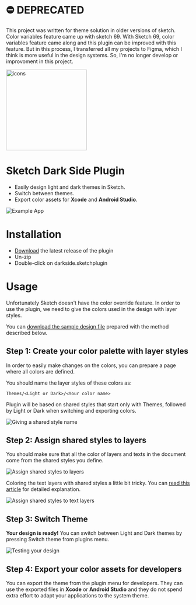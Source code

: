 # ⛔️ DEPRECATED
This project was written for theme solution in older versions of sketch. Color variables feature came up with sketch 69. With Sketch 69, color variables feature came along and this plugin can be improved with this feature. But in this process, I transferred all my projects to Figma, which I think is more useful in the design systems. So, I'm no longer develop or improvoment in this project.  


<img src="https://user-images.githubusercontent.com/3495307/73133771-7ac37000-403e-11ea-97b3-3153ea95ae52.png" alt="icons" width="221"/>

# Sketch Dark Side Plugin

- Easily design light and dark themes in Sketch.
- Switch between themes.
- Export color assets for **Xcode** and **Android Studio**.

![Example App](https://user-images.githubusercontent.com/3495307/73133572-b14bbb80-403b-11ea-9935-ac765a3340a6.gif)


# Installation

- [Download](../../releases/latest/download/darkside.sketchplugin.zip) the latest release of the plugin
- Un-zip
- Double-click on darkside.sketchplugin

# Usage

Unfortunately Sketch doesn't have the color override feature. In order to use the plugin, we need to give the colors used in the design with layer styles.

You can [download the sample design file](https://github.com/receptiryaki/darkside/raw/master/examples/recipes.sketch) prepared with the method described below.

## Step 1: Create your color palette with layer styles

In order to easily make changes on the colors, you can prepare a page where all colors are defined.

You should name the layer styles of these colors as:

`
Themes/<Light or Dark>/<Your color name>
`

Plugin will be based on shared styles that start only with Themes, followed by Light or Dark when switching and exporting colors.

![Giving a shared style name](https://user-images.githubusercontent.com/3495307/73007827-45d8d280-3e1e-11ea-9b2a-d74f9919d192.gif)

## Step 2: Assign shared styles to layers

You should make sure that all the color of layers and texts in the document come from the shared styles you define.

![Assign shared styles to layers](https://user-images.githubusercontent.com/3495307/73009201-23948400-3e21-11ea-9f87-a149ef7af1df.gif)

Coloring the text layers with shared styles a little bit tricky. You can [read this article](https://medium.com/@liebmann.helen/sketch-tutorial-how-to-color-override-text-layers-using-layer-styles-a-dream-coming-true-62aa874c42af) for detailed explanation.

![Assign shared styles to text layers](https://user-images.githubusercontent.com/3495307/73010663-d82fa500-3e23-11ea-8092-fc610c467a73.gif)

## Step 3: Switch Theme

**Your design is ready!** You can switch between Light and Dark themes by pressing Switch theme from plugins menu.

![Testing your design](https://user-images.githubusercontent.com/3495307/73011959-5ee58180-3e26-11ea-9f40-53a755773c8c.gif)

## Step 4: Export your color assets for developers

You can export the theme from the plugin menu for developers. They can use the exported files in **Xcode** or **Android Studio** and they do not spend extra effort to adapt your applications to the system theme.
